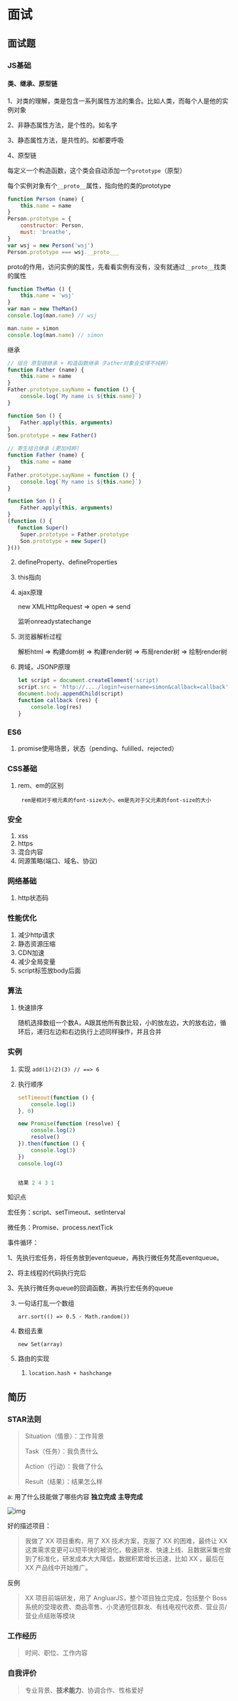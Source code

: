# 面试 #

## 面试题 ##

### JS基础 ###

#### 类、继承、原型链

1、对类的理解，类是包含一系列属性方法的集合。比如人类，而每个人是他的实例对象

2、非静态属性方法，是个性的。如名字

3、静态属性方法，是共性的。如都要呼吸

4、原型链

每定义一个构造函数，这个类会自动添加一个`prototype`（原型）

每个实例对象有个`__proto__`属性，指向他的类的prototype

```javascript
function Person (name) {
    this.name = name
}
Person.prototype = {
    constructor: Person,
    must: 'breathe',
}
var wsj = new Person('wsj')
Person.prototype === wsj.__proto___
```

proto的作用，访问实例的属性，先看看实例有没有，没有就通过`__proto__`找类的属性

```javascript
function TheMan () {
    this.name = 'wsj'
}
var man = new TheMan()
console.log(man.name) // wsj

man.name = simon
console.log(man.name) // simon
```

继承

```javascript
// 组合 原型链继承 + 构造函数继承（Father对象会变得不纯粹）
function Father (name) {
    this.name = name
}
Father.prototype.sayName = function () {
    console.log(`My name is ${this.name}`)
}

function Son () {
    Father.apply(this, arguments)
}
Son.prototype = new Father()
```

```javascript
// 寄生组合继承 (更加纯粹)
function Father (name) {
    this.name = name
}
Father.prototype.sayName = function () {
    console.log(`My name is ${this.name}`)
}

function Son () {
    Father.apply(this, arguments)
}
(function () {
   function Super()
    Super.prototype = Father.prototype
    Son.prototype = new Super()
}())
```




2. defineProperty、defineProperties

3. this指向

4. ajax原理

   new XMLHttpRequest => open => send

   监听onreadystatechange

5. 浏览器解析过程

   解析html => 构建dom树 => 构建render树 => 布局render树 => 绘制render树

6. 跨域，JSONP原理

   ```javascript
   let script = document.createElement('script)
   script.src = 'http://..../login?=username=simon&callback=callback'
   document.body.appendChild(script)
   function callback (res) {
       console.log(res)
   }
   ```

   



### ES6 ###

1. promise使用场景，状态（pending、fulilled、rejected）



### CSS基础 ###

1. rem、em的区别

		rem是相对于根元素的font-size大小，em是先对于父元素的font-size的大小

### 安全 ###

1. xss
2. https
3. 混合内容
4. 同源策略(端口、域名、协议)

### 网络基础 ###

1.  http状态码

### 性能优化 ###

1. 减少http请求
2. 静态资源压缩
3. CDN加速
4. 减少全局变量
5. script标签放body后面

### 算法 ###

1. 快速排序

   随机选择数组一个数A，A跟其他所有数比较，小的放左边，大的放右边，循环后，递归左边和右边执行上述同样操作，并且合并

### 实例 ###

1.  实现 `add(1)(2)(3) // ==> 6`

2. 执行顺序

   ```javascript
   setTimeout(function () {
       console.log(1)
   }, 0)
   
   new Promise(function (resolve) {
       console.log(2)
       resolve()
   }).then(function () {
       console.log(3)
   })
   console.log(4)
   
   
   结果 2 4 3 1
   ```

知识点
   >
宏任务：script、setTimeout、setInterval
   >
微任务：Promise、process.nextTick

事件循环：
   >
1、先执行宏任务，将任务放到eventqueue，再执行微任务梵高eventqueue。
   >
2、将主线程的代码执行完后
   >
3、先执行微任务queue的回调函数，再执行宏任务的queue

3. 一句话打乱一个数组

   `arr.sort(() => 0.5 - Math.random())`

4. 数组去重

   `new Set(array)`

5. 路由的实现

   1. `location.hash + hashchange`



## 简历 ##



### STAR法则 ###

> Situation（情景）：工作背景
>
> Task（任务）：我负责什么
>
> Action（行动）：我做了什么
>
> Result（结果）：结果怎么样



a: 用了什么技能做了哪些内容 **独立完成** **主导完成**

![img](https://pic1.zhimg.com/80/v2-731d88115a38c40c5351998d722d2010_hd.jpg) 



好的描述项目：

> 我做了 XX 项目重构，用了 XX 技术方案，克服了 XX 的困难，最终让 XX 这类需求变更可以短平快的被消化，极速研发、快速上线、且数据采集也做到了标准化，研发成本大大降低，数据积累增长迅速，比如 XX ，最后在 XX 产品线中开始推广。

反例

> XX 项目前端研发，用了 AngluarJS，整个项目独立完成，包括整个 Boss 系统的受理收费、商品零售、小灵通短信群发、有线电视代收费、营业员/营业点结账等模块 



### 工作经历 ###

> 时间、职位、工作内容



### 自我评价 ###

> 专业背景、**技术能力**、协调合作、性格爱好

